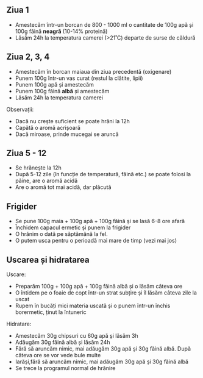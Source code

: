 ## Ziua 1

- Amestecăm într-un borcan de 800 - 1000 ml o cantitate de 100g apă și 100g făină **neagră** (10-14% proteină)
- Lăsăm 24h la temperatura camerei (>21˚C) departe de surse de căldură

## Ziua 2, 3, 4

- Amestecăm în borcan maiaua din ziua precedentă (oxigenare)
- Punem 100g într-un vas curat (restul la clătite, lipii)
- Punem 100g apă și amestecăm
- Punem 100g făină **albă** și amestecăm
- Lăsăm 24h la temperatura camerei

Observații:

* Dacă nu crește suficient se poate hrăni la 12h
* Capătă o aromă acrișoară
* Dacă miroase, prinde mucegai se aruncă

## Ziua 5 - 12

* Se hrănește la 12h
* După 5-12 zile (în funcție de temperatură, făină etc.) se poate folosi la pâine, are o aromă acidă
* Are o aromă tot mai acidă, dar plăcută

## Frigider

* Se pune 100g maia + 100g apă + 100g făină și se lasă 6-8 ore afară
* Închidem capacul ermetic și punem la frigider
* O hrănim o dată pe săptămână la fel.
* O putem usca pentru o perioadă mai mare de timp (vezi mai jos)

## Uscarea și hidratarea

Uscare:

* Preparăm 100g + 100g apă + 100g făină albă și o lăsăm câteva ore
* O întidem pe o foaie de copt într-un strat subțire și îl lăsăm câteva zile la uscat
* Rupem în bucăți mici materia uscată și o punem într-un închis borermetic, ținut la întuneric  

Hidratare:

* Amestecăm 30g chipsuri cu 60g apă și lăsăm 3h
* Adăugăm 30g făină albă și lăsăm 24h
* Fără să aruncăm nimic, mai adăugăm 30g apă și 30g făină albă. După câteva ore se vor vede bule multe
* Iarăși,fără să aruncăm nimic, mai adăugăm 30g apă și 30g făină albă
* Se trece la programul normal de hrănire



